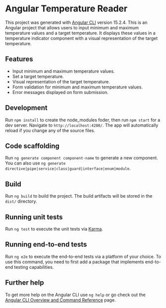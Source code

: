 # Angular Temperature Reader

This project was generated with [Angular CLI](https://github.com/angular/angular-cli) version 15.2.4.
This is an Angular project that allows users to input minimum and maximum temperature values and a target temperature. It displays these values in a temperature indicator component with a visual representation of the target temperature.

## Features

- Input minimum and maximum temperature values.
- Set a target temperature.
- Visual representation of the target temperature.
- Form validation for minimum and maximum temperature values.
- Error messages displayed on form submission.

## Development

Run `npm install` to create the node_modules foder, then run `npm start`  for a dev server. Navigate to `http://localhost:4200/`. The app will automatically reload if you change any of the source files.

## Code scaffolding

Run `ng generate component component-name` to generate a new component. You can also use `ng generate directive|pipe|service|class|guard|interface|enum|module`.

## Build

Run `ng build` to build the project. The build artifacts will be stored in the `dist/` directory.

## Running unit tests

Run `ng test` to execute the unit tests via [Karma](https://karma-runner.github.io).

## Running end-to-end tests

Run `ng e2e` to execute the end-to-end tests via a platform of your choice. To use this command, you need to first add a package that implements end-to-end testing capabilities.

## Further help

To get more help on the Angular CLI use `ng help` or go check out the [Angular CLI Overview and Command Reference](https://angular.io/cli) page.
